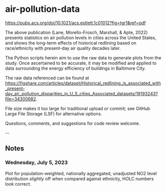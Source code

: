 # air-pollution-data
https://pubs.acs.org/doi/10.1021/acs.estlett.1c01012?fig=tgr1&ref=pdf

The above publication (Lane, Morello-Frosch, Marshall, & Apte, 2022) presents
statistics on air pollution levels in cities across the United States, and
shows the long-term effects of historical redlining based on race/ethnicity
with present-day air quality decades later.

The Python scripts herein aim to use the raw data to generate plots from the
study. Once ascertained to be accurate, it may be modified and applied to data
surrounding the energy efficiency of buildings in Baltimore City.

The raw data referenced can be found at
https://figshare.com/articles/dataset/Historical_redlining_is_associated_with_present-day_air_pollution_disparities_in_U_S_cities_Associated_datasets/19193243?file=34300682.

File size makes it too large for traditional upload or commit; see GitHub
Large File Storage (LSF) for alternative options.

Questions, comments, and suggestions for code review welcome.

--

## Notes

### Wednesday, July 5, 2023

Plot for population-weighted, nationally aggregated, unadjusted NO2 level
distribution _slightly_ off when compared against ethnicity, HOLC numbers look
correct.
